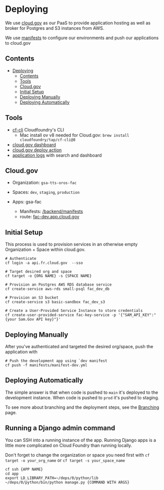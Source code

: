 # Deploying

We use [cloud.gov](https://cloud.gov/) as our PaaS to provide application hosting as well as broker for Postgres and S3 instances from AWS.

We use [manifests](https://docs.cloudfoundry.org/devguide/deploy-apps/manifest.html) to configure our environments and push our applications to cloud.gov

## Contents

- [Deploying](#deploying)
  - [Contents](#contents)
  - [Tools](#tools)
  - [Cloud.gov](#cloudgov)
  - [Initial Setup](#initial-setup)
  - [Deploying Manually](#deploying-manually)
  - [Deploying Automatically](#deploying-automatically)

## Tools

- [cf-cli](https://docs.cloudfoundry.org/cf-cli/) Cloudfoundry's CLI
  - Mac install ov v8 needed for Cloud.gov: `brew install cloudfoundry/tap/cf-cli@8`
- [cloud.gov dashboard](https://www.cloud.gov)
- [cloud.gov deploy action](https://github.com/18F/cg-deploy-action)
- [application logs](https://logs.fr.cloud.gov/) with search and dashboard

## Cloud.gov

- Organization: `gsa-tts-oros-fac`
- Spaces: `dev`, `staging`, `production`

- Apps: gsa-fac
    - Manifests: [/backend/manifests](../backend/manifests)
    - route: [fac-dev.app.cloud.gov](https://fac-dev.app.cloud.gov)

## Initial Setup

This process is used to provision services in an otherwise empty Organization + Space within cloud.gov.

```shell
# Authenticate
cf login -a api.fr.cloud.gov  --sso

# Target desired org and space
cf target -o {ORG NAME} -s {SPACE NAME}

# Provision an Postgres AWS RDS database service
cf create-service aws-rds small-psql fac_dev_db

# Provision an S3 bucket
cf create-service s3 basic-sandbox fac_dev_s3

# Create a User-Provided Service Instance to store credentials
cf create-user-provided-service fac-key-service -p '{"SAM_API_KEY":"{your Sam.Gov API key}"}'
```

## Deploying Manually

After you've authenticated and targeted the desired org/space, push the application with

```shell
# Push the development app using `dev manifest
cf push -f manifests/manifest-dev.yml
```

## Deploying Automatically

The simple answer is that when code is pushed to `main` it's deployed to the development instance. When code is pushed to `prod` it's pushed to staging. 

To see more about branching and the deployment steps, see the [Branching](branching.md) page.

## Running a Django admin command

You can SSH into a running instance of the app. Running Django apps is a little more complicated on Cloud Foundry than running locally.

Don't forget to change the organization or space you need first with `cf target -o your_org_name` or `cf target -s your_space_name`

```shell
cf ssh {APP NAME}
cd app
export LD_LIBRARY_PATH=~/deps/0/python/lib
~/deps/0/python/bin/python manage.py {COMMAND WITH ARGS}
```
